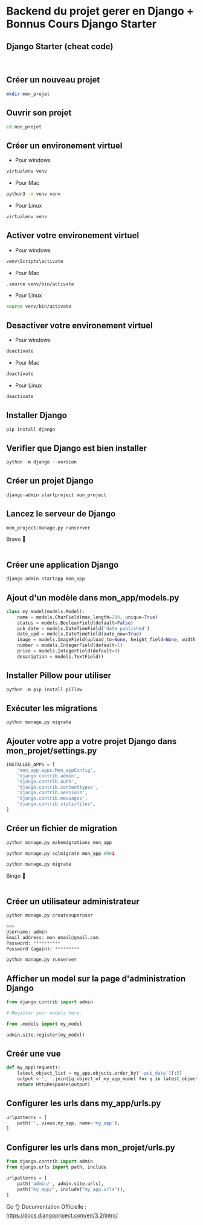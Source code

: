 # Backend du projet gerer en Django + Bonnus Cours Django Starter

## Django Starter (cheat code)

<br>

## Créer un nouveau projet
```bash
mkdir mon_projet
```

## Ouvrir son projet
```zsh
cd mon_projet
```

## Créer un environement virtuel

- Pour windows
```bash
virtualenv venv
```

- Pour Mac
```zsh
python3 -m venv venv
```

- Pour Linux
```bash
virtualenv venv
```
## Activer votre environement virtuel

- Pour windows
```bash
venv\Scripts\activate
```

- Pour Mac
```zsh
.source venv/bin/activate
```

- Pour Linux
```bash
source venv/bin/activate
```
## Desactiver votre environement virtuel

- Pour windows
```bash
deactivate
```

- Pour Mac
```zsh
deactivate
```

- Pour Linux
```bash
deactivate
```

## Installer Django
```python
pip install django
```

## Verifier que Django est bien installer
```python
python -m django --version
```

## Créer un projet Django
```python
django-admin startproject mon_project
```

## Lancez le serveur de Django
```python
mon_project/manage.py runserver
```

Bravo 🎉 <br><br>

## Créer une application Django
```python
django-admin startapp mon_app
```

## Ajout d'un modèle dans mon_app/models.py
```python
class my_model(models.Model):
    name = models.CharField(max_length=200, unique=True)
    status = models.BooleanField(default=False)
    pub_date = models.DateTimeField('date published')
    date_upd = models.DateTimeField(auto_now=True)
    image = models.ImageField(upload_to=None, height_field=None, width_field=None, max_length=100)
    number = models.IntegerField(default=1)
    price = models.IntegerField(default=0)
    description = models.TextField()
```

## Installer Pillow pour utiliser <ImageField>
```python
python -m pip install pillow
```


## Exécuter les migrations
```python
python manage.py migrate
```

## Ajouter votre app a votre projet Django dans mon_projet/settings.py
```python
INSTALLED_APPS = [
    'mon_app.apps.Mon_appConfig',
    'django.contrib.admin',
    'django.contrib.auth',
    'django.contrib.contenttypes',
    'django.contrib.sessions',
    'django.contrib.messages',
    'django.contrib.staticfiles',
]
```

## Créer un fichier de migration
```python
python manage.py makemigrations mon_app

python manage.py sqlmigrate mon_app 0001

python manage.py migrate
```

Bingo 🎉 <br><br>

## Créer un utilisateur administrateur
```python
python manage.py createsuperuser

>>>
Username: admin
Email address: mon_email@gmail.com
Password: **********
Password (again): *********

python manage.py runserver
```
## Afficher un model sur la page d'administration Django
```python
from django.contrib import admin

# Register your models here.

from .models import my_model

admin.site.register(my_model)
```

## Creér une vue
```python
def my_app(request):
    latest_object_list = my_app.objects.order_by('-pub_date')[:5]
    output = ', '.join([q.object_of_my_app_model for q in latest_object_list])
    return HttpResponse(output)
```

## Configurer les urls dans my_app/urls.py
```python
urlpatterns = [
    path('', views.my_app, name='my_app'),
]
```

## Configurer les urls dans mon_projet/urls.py
```python
from django.contrib import admin
from django.urls import path, include

urlpatterns = [
    path('admin/', admin.site.urls),
    path("my_app/", include("my_app.urls")),
]

```

Go 👌
Documentation Officielle : https://docs.djangoproject.com/en/3.2/intro/